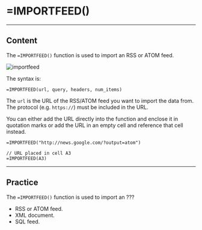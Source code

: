 ﻿---
author: Stefan-Stojanovic

type: normal

category: how to

links:
  - '[IMPORTFEED](https://support.google.com/docs/answer/3093337){documentation}'

---

# =IMPORTFEED()

---
## Content

The `=IMPORTFEED()` function is used to import an RSS or ATOM feed.

![importfeed](https://img.enkipro.com/c48fee70f924f32110df2d85436e290f.gif)

The syntax is:
```plain-text
=IMPORTFEED(url, query, headers, num_items)
```

The `url` is the URL of the RSS/ATOM feed you want to import the data from. The protocol (e.g. `https://`) must be included in the URL.

You can either add the URL directly into the function and enclose it in quotation marks or add the URL in an empty cell and reference that cell instead.

```plain-text
=IMPORTFEED("http://news.google.com/?output=atom")

// URL placed in cell A3
=IMPORTFEED(A3)
```

---
## Practice

The `=IMPORTFEED()` function is used to import an ???

- RSS or ATOM feed.
- XML document.
- SQL feed.